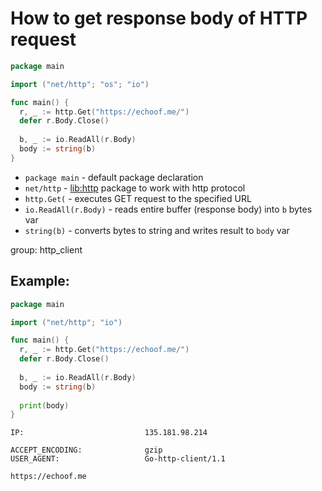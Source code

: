 # How to get response body of HTTP request

```go
package main

import ("net/http"; "os"; "io")

func main() {
  r, _ := http.Get("https://echoof.me/")
  defer r.Body.Close()
  
  b, _ := io.ReadAll(r.Body)
  body := string(b)
}
```

- `package main` - default package declaration
- `net/http` - [lib:http](https://pkg.go.dev/net/http) package to work with http protocol
- `http.Get(` - executes GET request to the specified URL
- `io.ReadAll(r.Body)` - reads entire buffer (response body) into `b` bytes var
- `string(b)` - converts bytes to string and writes result to `body` var

group: http_client

## Example: 
```go
package main

import ("net/http"; "io")

func main() {
  r, _ := http.Get("https://echoof.me/")
  defer r.Body.Close()
  
  b, _ := io.ReadAll(r.Body)
  body := string(b)
  
  print(body)
}
```
```
IP:                           135.181.98.214

ACCEPT_ENCODING:              gzip
USER_AGENT:                   Go-http-client/1.1

https://echoof.me
```

